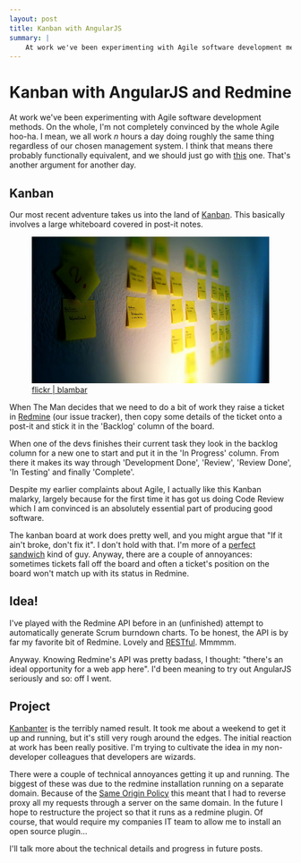 ```yaml
---
layout: post
title: Kanban with AngularJS
summary: |
    At work we've been experimenting with Agile software development methods. On the whole, I'm not completely convinced by the whole Agile hoo-ha. Neverltheless I decided to use it as an excuse to try building a little web app. Intoducing kanbanter, a terribly named javascript app using AngularJS and the redmine API.
---
```


Kanban with AngularJS and Redmine
================

At work we've been experimenting with Agile software development methods. On the whole, I'm not completely convinced by the whole Agile hoo-ha. I mean, we all work <var>n</var> hours a day doing roughly the same thing regardless of our chosen management system. I think that means there probably functionally equivalent, and we should just go with [this][1] one. That's another argument for another day.

Kanban
----------------

Our most recent adventure takes us into the land of [Kanban][2]. This basically involves a large whiteboard covered in post-it notes.

<figure class="pull-right">
	<img src="/img/kanban.jpg" alt="A typical kanban board.">
	<figcaption><a href="http://www.flickr.com/photos/blambar/5392387797/">flickr | blambar</a></figcaption>
</figure>

When The Man decides that we need to do a bit of work they raise a ticket in [Redmine][3] (our issue tracker), then copy some details of the ticket onto a post-it and stick it in the 'Backlog' column of the board.

When one of the devs finishes their current task they look in the backlog column for a new one to start and put it in the 'In Progress' column. From there it makes its way through 'Development Done', 'Review', 'Review Done', 'In Testing' and finally 'Complete'.

Despite my earlier complaints about Agile, I actually like this Kanban malarky, largely because for the first time it has got us doing Code Review which I am convinced is an absolutely essential part of producing good software.

The kanban board at work does pretty well, and you might argue that "If it ain't broke, don't fix it". I don't hold with that. I'm more of a [perfect sandwich][4] kind of guy. Anyway, there are a couple of annoyances: sometimes tickets fall off the board and often a ticket's position on the board won't match up with its status in Redmine.

Idea!
----------------

I've played with the Redmine API before in an (unfinished) attempt to automatically generate Scrum burndown charts. To be honest, the API is by far my favorite bit of Redmine. Lovely and [RESTful][5]. Mmmmm.

Anyway. Knowing Redmine's API was pretty badass, I thought: "there's an ideal opportunity for a web app here". I'd been meaning to try out AngularJS seriously and so: off I went.

Project
----------------

[Kanbanter][6] is the terribly named result. It took me about a weekend to get it up and running, but it's still very rough around the edges. The initial reaction at work has been really positive. I'm trying to cultivate the idea in my non-developer colleagues that developers are wizards.

There were a couple of technical annoyances getting it up and running. The biggest of these was due to the redmine installation running on a separate domain. Because of the [Same Origin Policy][7] this meant that I had to reverse proxy all my requests through a server on the same domain. In the future I hope to restructure the project so that it runs as a redmine plugin. Of course, that would require my companies IT team to allow me to install an open source plugin&hellip;

I'll talk more about the technical details and progress in future posts.


[1]:http://programming-motherfucker.com/
[2]:http://en.wikipedia.org/wiki/Kanban_(development)
[3]:http://www.redmine.org/
[4]:http://markdotto.com/2012/11/29/the-perfect-sandwich/
[5]:http://en.wikipedia.org/wiki/Representational_state_transfer
[6]:https://github.com/richardTowers/kanbanter
[7]:http://en.wikipedia.org/wiki/Same_origin_policy